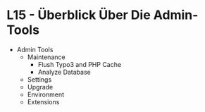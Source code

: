 # L15 - Überblick Über Die Admin-Tools

- Admin Tools
  - Maintenance
    - Flush Typo3 and PHP Cache
    - Analyze Database
  - Settings
  - Upgrade
  - Environment
  - Extensions
